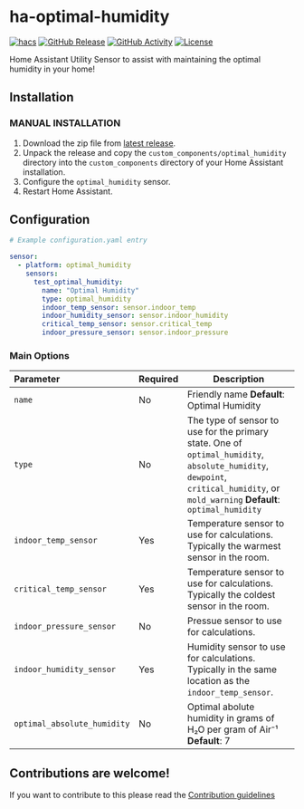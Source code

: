 # ha-optimal-humidity

[![hacs][hacsbadge]][hacs]
[![GitHub Release][releases-shield]][releases]
[![GitHub Activity][commits-shield]][commits]
[![License][license-shield]](LICENSE)

Home Assistant Utility Sensor to assist with maintaining the optimal humidity in your home!

## Installation

### MANUAL INSTALLATION

1. Download the zip file from
   [latest release](https://github.com/TheRealWaldo/ha-optimal-humidity/releases/latest).
2. Unpack the release and copy the `custom_components/optimal_humidity` directory
   into the `custom_components` directory of your Home Assistant
   installation.
3. Configure the `optimal_humidity` sensor.
4. Restart Home Assistant.

## Configuration

```yaml
# Example configuration.yaml entry

sensor:
  - platform: optimal_humidity
    sensors:
      test_optimal_humidity:
        name: "Optimal Humidity"
        type: optimal_humidity
        indoor_temp_sensor: sensor.indoor_temp
        indoor_humidity_sensor: sensor.indoor_humidity
        critical_temp_sensor: sensor.critical_temp
        indoor_pressure_sensor: sensor.indoor_pressure
```

### Main Options

|Parameter |Required|Description
|:---|---|---
| `name` | No | Friendly name **Default**: Optimal Humidity
| `type` | No | The type of sensor to use for the primary state.  One of `optimal_humidity`, `absolute_humidity`, `dewpoint`, `critical_humidity`, or `mold_warning` **Default**: `optimal_humidity`
| `indoor_temp_sensor` | Yes | Temperature sensor to use for calculations. Typically the warmest sensor in the room.
| `critical_temp_sensor` | Yes | Temperature sensor to use for calculations. Typically the coldest sensor in the room.
| `indoor_pressure_sensor` | No | Pressue sensor to use for calculations.
| `indoor_humidity_sensor` | Yes | Humidity sensor to use for calculations. Typically in the same location as the `indoor_temp_sensor`.
| `optimal_absolute_humidity` | No | Optimal abolute humidity in grams of H₂O per gram of Air⁻¹ **Default**: 7

## Contributions are welcome!

If you want to contribute to this please read the [Contribution guidelines](CONTRIBUTING.md)


[commits]: https://github.com/TheRealWaldo/ha-optimal-humidity/commits/main
[commits-shield]: https://img.shields.io/github/commit-activity/m/therealwaldo/ha-optimal-humidity?style=for-the-badge
[license-shield]: https://img.shields.io/github/license/therealwaldo/ha-optimal-humidity.svg?style=for-the-badge
[hacs]: https://github.com/custom-components/hacs
[hacsbadge]: https://img.shields.io/badge/HACS-Custom-orange.svg?style=for-the-badge
[releases-shield]: https://img.shields.io/github/v/release/therealwaldo/ha-optimal-humidity?include_prereleases&style=for-the-badge
[releases]: https://github.com/TheRealWaldo/ha-optimal-humidity/releases
